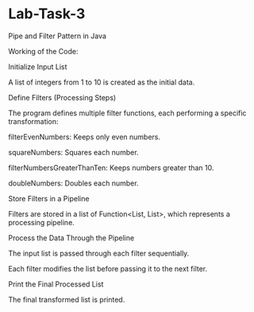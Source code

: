 # Lab-Task-3
Pipe and Filter Pattern in Java

Working of the Code:

Initialize Input List

A list of integers from 1 to 10 is created as the initial data.

Define Filters (Processing Steps)

The program defines multiple filter functions, each performing a specific transformation:

filterEvenNumbers: Keeps only even numbers.

squareNumbers: Squares each number.

filterNumbersGreaterThanTen: Keeps numbers greater than 10.

doubleNumbers: Doubles each number.

Store Filters in a Pipeline

Filters are stored in a list of Function<List<Integer>, List<Integer>>, which represents a processing pipeline.

Process the Data Through the Pipeline

The input list is passed through each filter sequentially.

Each filter modifies the list before passing it to the next filter.

Print the Final Processed List

The final transformed list is printed.